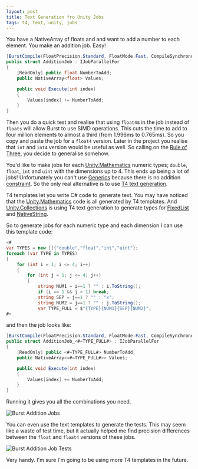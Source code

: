 ```yaml
---
layout: post
title: Text Generation fro Unity Jobs
tags: t4, text, unity, jobs
---
```


You have a NativeArray of floats and and want to add a number to each element. You make an addition job. Easy!

```csharp
[BurstCompile(FloatPrecision.Standard, FloatMode.Fast, CompileSynchronously = true)]
public struct AdditionJob : IJobParallelFor
{
    [ReadOnly] public float NumberToAdd;
    public NativeArray<float> Values;

    public void Execute(int index)
    {
        Values[index] += NumberToAdd;
    }
}
```

Then you do a quick test and realise that using `float4`s in the job instead of `floats` will allow Burst to use SIMD operations. This cuts the time to add to four million elements to almost a third (from 1.996ms to 0.765ms). So you copy and paste the job for a `float4` version. Later in the project you realise that `int` and `int4` version would be useful as well. So calling on the [Rule of Three](https://en.wikipedia.org/wiki/Rule_of_three_(computer_programming)), you decide to generalise somehow.

You'd like to make jobs for each [Unity.Mathematics](https://github.com/Unity-Technologies/Unity.Mathematics) numeric types; `double`, `float`, `int` and `uint` with the dimensions up to 4. This ends up being a lot of jobs! Unfortunately you can't use [Generics](https://docs.microsoft.com/en-us/dotnet/csharp/programming-guide/generics/) because there is no addition [constraint](https://docs.microsoft.com/en-us/dotnet/csharp/programming-guide/generics/constraints-on-type-parameters). So the only real alternative is to use [T4 text generation](https://docs.microsoft.com/en-us/visualstudio/modeling/code-generation-and-t4-text-templates?view=vs-2019).

T4 templates let you write C# code to generate text. You may have noticed that the [Unity.Mathematics](https://github.com/Unity-Technologies/Unity.Mathematics) code is all generated by T4 templates. And [Unity.Collections](https://docs.unity3d.com/Packages/com.unity.collections@0.0/manual/index.html) is using T4 text generation to generate types for [FixedList](https://docs.unity3d.com/Packages/com.unity.collections@0.4/api/Unity.Collections.FixedListByte128.html) and [NativeString](https://docs.unity3d.com/Packages/com.unity.collections@0.4/api/Unity.Collections.NativeString128.html).

So to generate jobs for each numeric type and each dimension I can use this template code:

```csharp
<#
var TYPES = new []{"double","float","int","uint"};
foreach (var TYPE in TYPES)
{
    for (int i = 1; i <= 4; i++)
    {
        for (int j = 1; j <= 4; j++)
        {
            string NUM1 = i==1 ? "" : i.ToString();
            if (i == 1 && j > 1) break;
            string SEP = j==1 ? "" : "x";
            string NUM2 = j==1 ? "" : j.ToString();
            var TYPE_FULL = $"{TYPE}{NUM1}{SEP}{NUM2}";
#>
```

and then the job looks like:

```csharp
[BurstCompile(FloatPrecision.Standard, FloatMode.Fast, CompileSynchronously = true)]
public struct AdditionJob_<#=TYPE_FULL#> : IJobParallelFor
{
    [ReadOnly] public <#=TYPE_FULL#> NumberToAdd;
    public NativeArray<<#=TYPE_FULL#>> Values;

    public void Execute(int index)
    {
        Values[index] += NumberToAdd;
    }
}
```

Running it gives you all the combinations you need.

![Burst Addition Jobs]("{{site.assetsurl}}/images/blog/AdditionJobs.png" "Addition Jobs")


You can even use the text templates to generate the tests. This may seem like a waste of test time, but it actually helped me find precision differences between the `float` and `float4` versions of these jobs.

![Burst Addition Job Tests]("{{site.assetsurl}}/images/blog/AdditionJobTests.png" "Addition Job Tests")

Very handy. I'm sure I'm going to be using more T4 templates in the future.
